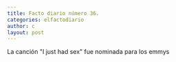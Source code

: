 ```yaml
---
title: Facto diario número 36.
categories: elfactodiario
author: c
layout: post
---
```

La canción "I just had sex" fue nominada para los emmys
